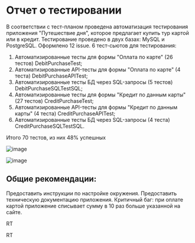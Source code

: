 # Отчет о тестировании

В соответствии с тест-планом проведена автоматизация тестирования приложения "Путешествие дня", которое предлагает купить тур картой или в кредит.
Тестирование проведено в двух базах: MySQL и PostgreSQL.
Оформлено 12 issue.
6 тест-сьютов для тестирования:

1. Автоматизированные тесты для формы "Оплата по карте" (26 тестов) DebitPurchaseTest;
2. Автоматизированные API-тесты для формы "Оплата по карте" (4 теста) DebitPurchaseAPITest;
3. Автоматизированные тесты БД через SQL-запросы (5 тестов) DebitPurchaseSQLTestSQL;
4. Автоматизированные тесты для формы "Кредит по данным карты" (27 тестов) CreditPurchaseTest;
5. Автоматизированные API-тесты для формы "Кредит по данным карты" (4 теста) CreditPurchaseAPITest;
6. Автоматизированные тесты БД через SQL-запросы (4 теста) CreditPurchaseSQLTestSQL.

Итого 70 тестов, из них 48% успешных

![image](https://github.com/RezedaT/qa-diploma/assets/152332460/0cf8e4d8-88e6-4e94-8aa8-d5c851873f04)

![image](https://github.com/RezedaT/qa-diploma/assets/152332460/2286887e-93c2-4a4b-82ea-37bce1faa49a)

## Общие рекомендации:

Предоставить инструкции по настройке окружения.
Предоставить техническую документацию приложения.
Критичный баг: при оплате картой приложение списывает сумму в 10 раз больше указанной на сайте.

RT










RT
